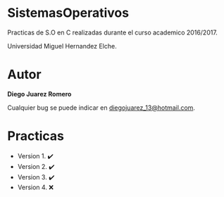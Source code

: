 SistemasOperativos
===
Practicas de S.O en C realizadas durante el curso academico 2016/2017.

Universidad Miguel Hernandez Elche.
# Autor
**Diego Juarez Romero**

Cualquier bug se puede indicar en diegojuarez_13@hotmail.com.
# Practicas
 * Version 1. :heavy_check_mark:
 * Version 2. :heavy_check_mark:
 * Version 3. :heavy_check_mark:
 * Version 4. :x:
